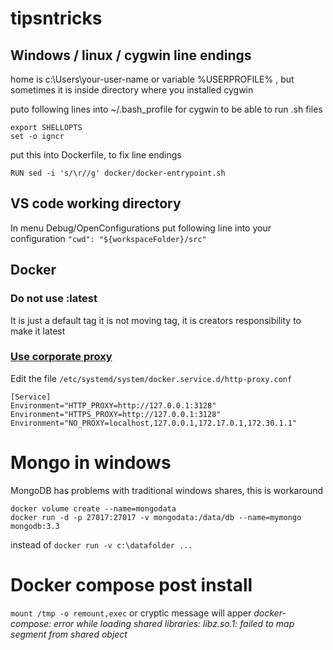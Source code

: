 # tipsntricks
## Windows / linux / cygwin line endings
home is c:\Users\your-user-name or variable %USERPROFILE% , but sometimes it is inside directory where you installed cygwin

puto following lines into ~/.bash_profile   for cygwin to be able to run .sh files
```
export SHELLOPTS
set -o igncr
```

put this into Dockerfile, to fix line endings
```
RUN sed -i 's/\r//g' docker/docker-entrypoint.sh
```

## VS code working directory
In menu Debug/OpenConfigurations put following line into your configuration
``` "cwd": "${workspaceFolder}/src" ```

## Docker
### Do not use :latest
  It is just a default tag it is not moving tag, it is creators responsibility to make it latest
### [Use corporate proxy](https://medium.com/@saniaky/configure-docker-to-use-a-host-proxy-e88bd988c0aa)
Edit the file ```/etc/systemd/system/docker.service.d/http-proxy.conf ```

```
[Service]
Environment="HTTP_PROXY=http://127.0.0.1:3128"
Environment="HTTPS_PROXY=http://127.0.0.1:3128"
Environment="NO_PROXY=localhost,127.0.0.1,172.17.0.1,172.30.1.1"
```

# Mongo in windows
MongoDB has problems with traditional windows shares, this is workaround
```
docker volume create --name=mongodata
docker run -d -p 27017:27017 -v mongodata:/data/db --name=mymongo mongodb:3.3
```
instead of ``` docker run -v c:\datafolder ... ```

# Docker compose post install
```mount /tmp -o remount,exec```
or cryptic message will apper *docker-compose: error while loading shared libraries: libz.so.1: failed to map segment from shared object*
